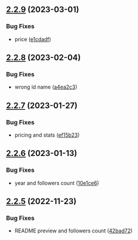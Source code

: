 ## [2.2.9](https://github.com/Pradumnasaraf/Pradumnasaraf.github.io/compare/v2.2.8...v2.2.9) (2023-03-01)


### Bug Fixes

* price ([e1cdadf](https://github.com/Pradumnasaraf/Pradumnasaraf.github.io/commit/e1cdadfe85f321550605fd5d51435413f35fee1c))



## [2.2.8](https://github.com/Pradumnasaraf/Pradumnasaraf.github.io/compare/v2.2.7...v2.2.8) (2023-02-04)


### Bug Fixes

* wrong id name ([a4ea2c3](https://github.com/Pradumnasaraf/Pradumnasaraf.github.io/commit/a4ea2c373a4b6bfe02bcaf90429b0ffe54fac58e))



## [2.2.7](https://github.com/Pradumnasaraf/Pradumnasaraf.github.io/compare/v2.2.6...v2.2.7) (2023-01-27)


### Bug Fixes

* pricing and stats ([ef15b23](https://github.com/Pradumnasaraf/Pradumnasaraf.github.io/commit/ef15b23688cee4ff786da12b543bf2eb5b797e4b))



## [2.2.6](https://github.com/Pradumnasaraf/Pradumnasaraf.github.io/compare/v2.2.5...v2.2.6) (2023-01-13)


### Bug Fixes

* year and followers count ([10e1ce6](https://github.com/Pradumnasaraf/Pradumnasaraf.github.io/commit/10e1ce63951f785da6eca2f28519598293ce9f80))



## [2.2.5](https://github.com/Pradumnasaraf/Pradumnasaraf.github.io/compare/v2.2.4...v2.2.5) (2022-11-23)


### Bug Fixes

* README preview and followers count ([42bad72](https://github.com/Pradumnasaraf/Pradumnasaraf.github.io/commit/42bad7215e0d3c1567fd81820d034382f529b6ef))



